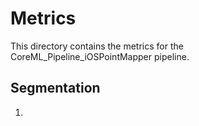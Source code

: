 # Metrics

This directory contains the metrics for the CoreML_Pipeline_iOSPointMapper pipeline.

## Segmentation

1. 